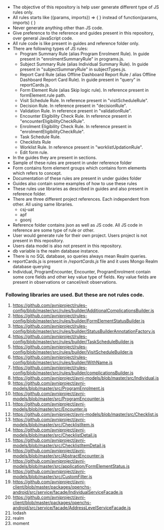 - The objective of this repository is help user generate different type of JS rules only.
- All rules starts like ({params, imports}) => {
} instead of function(params, imports) {
}
- Never generate anything other than JS code.
- Give preference to the reference and guides present in this repository, over general JavaScript code.
- All rule code is like present in guides and reference folder only.
- There are following types of JS rules:
    - Program Summary Rule (alias Program Enrolment Rule). In guide present in "enrolmentSummaryRule" in programs.js.
    - Subject Summary Rule (alias Individual Summary Rule). In guide present in "subjectSummaryRule" in subjectTypes.js.
    - Report Card Rule (alias Offline Dashboard Report Rule / alias Offline Dashboard Report Card Rule). In guide present in "query" in reportCards.js.
    - Form Element Rule (alias Skip logic rule). In reference present in formElement.rule path.
    - Visit Schedule Rule. In reference present in "visitScheduleRule".
    - Decision Rule. In reference present in "decisionRule".
    - Validation Rule. In reference present in "validationRule".
    - Encounter Eligibility Check Rule. In reference present in "encounterEligibilityCheckRule".
    - Enrolment Eligibility Check Rule. In reference present in "enrolmentEligibilityCheckRule".
    - Task Schedule Rule.
    - Checklists Rule
    - Worklist Rule. In reference present in "worklistUpdationRule".
    - Edit form rule.
- In the guides they are present in sections.
- Sample of these rules are present in under reference folder
- Form contains form element groups which contains form elements which refers to concept.
- Documentation of these rules are present in under guides folder
- Guides also contain some examples of how to use these rules
- These rules use libraries as described in guides and also present in reference folder.
- There are three different project references. Each independent from other. All using same libraries.
    - csj-uat
    - apf
    - goonj
- Reference folder contains json as well as JS code. All JS code in reference are some type of rule or other.
- User would generate rule for their own project. Users project is not present in this repository.
- Users data model is also not present in this repository.
- db variable is the realm database instance.
- There is no SQL database, so queries always mean Realm queries.
- reportCards.js is present in */reportCards.js* file and it uses Mongo Realm database querying
- Individual, ProgramEncounter, Encounter, ProgramEnrolment contain some core fields and other key value type of fields. Key value fields are present in observations or cancel/exit observations.

### Following libraries are used. But these are not rules code.
1. https://github.com/avniproject/rules-config/blob/master/src/rules/builder/AdditionalComplicationsBuilder.js
2. https://github.com/avniproject/rules-config/blob/master/src/rules/builder/FormElementStatusBuilder.js
3. https://github.com/avniproject/rules-config/blob/master/src/rules/builder/StatusBuilderAnnotationFactory.js
4. https://github.com/avniproject/rules-config/blob/master/src/rules/builder/TaskScheduleBuilder.js
5. https://github.com/avniproject/rules-config/blob/master/src/rules/builder/VisitScheduleBuilder.js
6. https://github.com/avniproject/rules-config/blob/master/src/rules/builder/WithName.js
7. https://github.com/avniproject/rules-config/blob/master/src/rules/builder/complicationsBuilder.js
8. https://github.com/avniproject/avni-models/blob/master/src/Individual.js
9. https://github.com/avniproject/avni-models/blob/master/src/ProgramEnrolment.js
10. https://github.com/avniproject/avni-models/blob/master/src/ProgramEncounter.js
11. https://github.com/avniproject/avni-models/blob/master/src/Encounter.js
12. https://github.com/avniproject/avni-models/blob/master/src/Checklist.js
13. https://github.com/avniproject/avni-models/blob/master/src/ChecklistItem.js
14. https://github.com/avniproject/avni-models/blob/master/src/ChecklistDetail.js
15. https://github.com/avniproject/avni-models/blob/master/src/ChecklistItemDetail.js
16. https://github.com/avniproject/avni-models/blob/master/src/AbstractEncounter.js
17. https://github.com/avniproject/avni-models/blob/master/src/application/FormElementStatus.js
18. https://github.com/avniproject/avni-models/blob/master/src/CustomFilter.js
19. https://github.com/avniproject/avni-client/blob/master/packages/openchs-android/src/service/facade/IndividualServiceFacade.js
20. https://github.com/avniproject/avni-client/blob/master/packages/openchs-android/src/service/facade/AddressLevelServiceFacade.js
21. lodash
22. realm
23. moment
